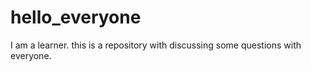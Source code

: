 # hello_everyone
I am a learner.
this is a repository with discussing some questions with everyone.
